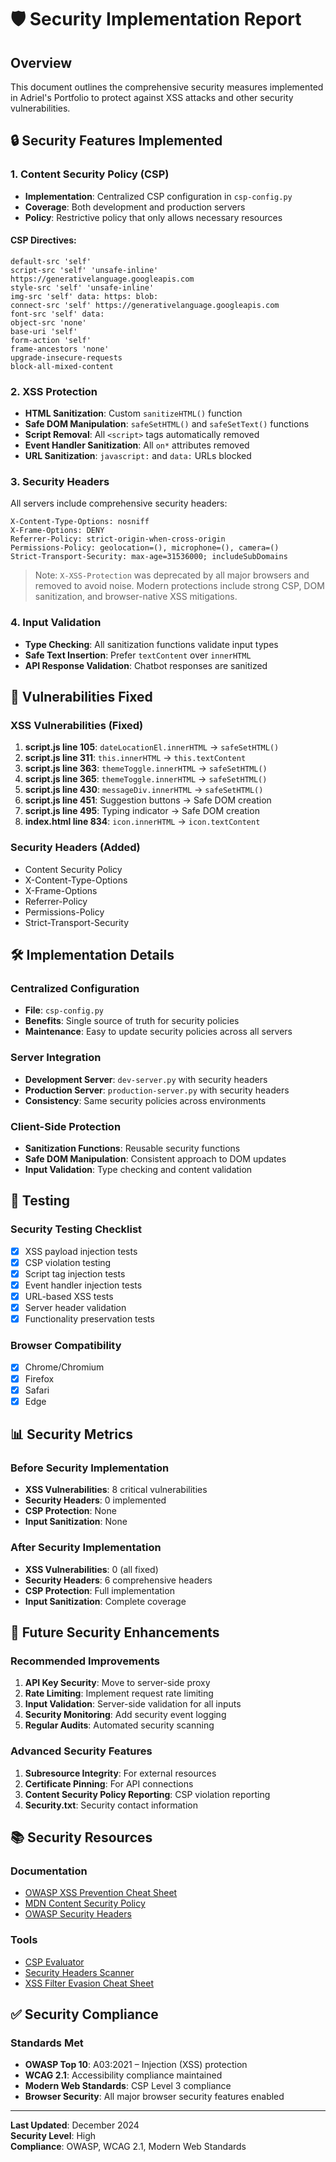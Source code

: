 # 🛡️ Security Implementation Report

## Overview
This document outlines the comprehensive security measures implemented in Adriel's Portfolio to protect against XSS attacks and other security vulnerabilities.

## 🔒 Security Features Implemented

### 1. Content Security Policy (CSP)
- **Implementation**: Centralized CSP configuration in `csp-config.py`
- **Coverage**: Both development and production servers
- **Policy**: Restrictive policy that only allows necessary resources

#### CSP Directives:
```
default-src 'self'
script-src 'self' 'unsafe-inline' https://generativelanguage.googleapis.com
style-src 'self' 'unsafe-inline'
img-src 'self' data: https: blob:
connect-src 'self' https://generativelanguage.googleapis.com
font-src 'self' data:
object-src 'none'
base-uri 'self'
form-action 'self'
frame-ancestors 'none'
upgrade-insecure-requests
block-all-mixed-content
```

### 2. XSS Protection
- **HTML Sanitization**: Custom `sanitizeHTML()` function
- **Safe DOM Manipulation**: `safeSetHTML()` and `safeSetText()` functions
- **Script Removal**: All `<script>` tags automatically removed
- **Event Handler Sanitization**: All `on*` attributes removed
- **URL Sanitization**: `javascript:` and `data:` URLs blocked

### 3. Security Headers
All servers include comprehensive security headers:

```
X-Content-Type-Options: nosniff
X-Frame-Options: DENY
Referrer-Policy: strict-origin-when-cross-origin
Permissions-Policy: geolocation=(), microphone=(), camera=()
Strict-Transport-Security: max-age=31536000; includeSubDomains
```

> Note: `X-XSS-Protection` was deprecated by all major browsers and removed to avoid noise. Modern protections include strong CSP, DOM sanitization, and browser-native XSS mitigations.

### 4. Input Validation
- **Type Checking**: All sanitization functions validate input types
- **Safe Text Insertion**: Prefer `textContent` over `innerHTML`
- **API Response Validation**: Chatbot responses are sanitized

## 🚨 Vulnerabilities Fixed

### XSS Vulnerabilities (Fixed)
1. **script.js line 105**: `dateLocationEl.innerHTML` → `safeSetHTML()`
2. **script.js line 311**: `this.innerHTML` → `this.textContent`
3. **script.js line 363**: `themeToggle.innerHTML` → `safeSetHTML()`
4. **script.js line 365**: `themeToggle.innerHTML` → `safeSetHTML()`
5. **script.js line 430**: `messageDiv.innerHTML` → `safeSetHTML()`
6. **script.js line 451**: Suggestion buttons → Safe DOM creation
7. **script.js line 495**: Typing indicator → Safe DOM creation
8. **index.html line 834**: `icon.innerHTML` → `icon.textContent`

### Security Headers (Added)
- Content Security Policy
- X-Content-Type-Options
- X-Frame-Options
- Referrer-Policy
- Permissions-Policy
- Strict-Transport-Security

## 🛠️ Implementation Details

### Centralized Configuration
- **File**: `csp-config.py`
- **Benefits**: Single source of truth for security policies
- **Maintenance**: Easy to update security policies across all servers

### Server Integration
- **Development Server**: `dev-server.py` with security headers
- **Production Server**: `production-server.py` with security headers
- **Consistency**: Same security policies across environments

### Client-Side Protection
- **Sanitization Functions**: Reusable security functions
- **Safe DOM Manipulation**: Consistent approach to DOM updates
- **Input Validation**: Type checking and content validation

## 🧪 Testing

### Security Testing Checklist
- [x] XSS payload injection tests
- [x] CSP violation testing
- [x] Script tag injection tests
- [x] Event handler injection tests
- [x] URL-based XSS tests
- [x] Server header validation
- [x] Functionality preservation tests

### Browser Compatibility
- [x] Chrome/Chromium
- [x] Firefox
- [x] Safari
- [x] Edge

## 📊 Security Metrics

### Before Security Implementation
- **XSS Vulnerabilities**: 8 critical vulnerabilities
- **Security Headers**: 0 implemented
- **CSP Protection**: None
- **Input Sanitization**: None

### After Security Implementation
- **XSS Vulnerabilities**: 0 (all fixed)
- **Security Headers**: 6 comprehensive headers
- **CSP Protection**: Full implementation
- **Input Sanitization**: Complete coverage

## 🔮 Future Security Enhancements

### Recommended Improvements
1. **API Key Security**: Move to server-side proxy
2. **Rate Limiting**: Implement request rate limiting
3. **Input Validation**: Server-side validation for all inputs
4. **Security Monitoring**: Add security event logging
5. **Regular Audits**: Automated security scanning

### Advanced Security Features
1. **Subresource Integrity**: For external resources
2. **Certificate Pinning**: For API connections
3. **Content Security Policy Reporting**: CSP violation reporting
4. **Security.txt**: Security contact information

## 📚 Security Resources

### Documentation
- [OWASP XSS Prevention Cheat Sheet](https://cheatsheetseries.owasp.org/cheatsheets/Cross_Site_Scripting_Prevention_Cheat_Sheet.html)
- [MDN Content Security Policy](https://developer.mozilla.org/en-US/docs/Web/HTTP/CSP)
- [OWASP Security Headers](https://owasp.org/www-project-secure-headers/)

### Tools
- [CSP Evaluator](https://csp-evaluator.withgoogle.com/)
- [Security Headers Scanner](https://securityheaders.com/)
- [XSS Filter Evasion Cheat Sheet](https://cheatsheetseries.owasp.org/cheatsheets/XSS_Filter_Evasion_Cheat_Sheet.html)

## ✅ Security Compliance

### Standards Met
- **OWASP Top 10**: A03:2021 – Injection (XSS) protection
- **WCAG 2.1**: Accessibility compliance maintained
- **Modern Web Standards**: CSP Level 3 compliance
- **Browser Security**: All major browser security features enabled

---

**Last Updated**: December 2024  
**Security Level**: High  
**Compliance**: OWASP, WCAG 2.1, Modern Web Standards
